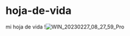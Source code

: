 # hoja-de-vida
mi hoja de vida
!![WIN_20230227_08_27_59_Pro](https://user-images.githubusercontent.com/126476649/221582934-2a21c1cc-d04b-451b-9c7b-02dc8c87e330.jpg)

